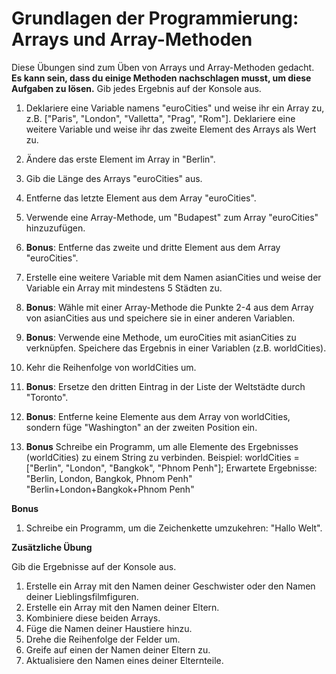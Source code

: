 # Grundlagen der Programmierung: Arrays und Array-Methoden

Diese Übungen sind zum Üben von Arrays und Array-Methoden gedacht. **Es kann sein, dass du einige Methoden nachschlagen musst, um diese Aufgaben zu lösen.** Gib jedes Ergebnis auf der Konsole aus.

1. Deklariere eine Variable namens "euroCities" und weise ihr ein Array zu, z.B. ["Paris", "London", "Valletta", "Prag", "Rom"]. Deklariere eine weitere Variable und weise ihr das zweite Element des Arrays als Wert zu.

2. Ändere das erste Element im Array in "Berlin".

3. Gib die Länge des Arrays "euroCities" aus.

4. Entferne das letzte Element aus dem Array "euroCities".

5. Verwende eine Array-Methode, um "Budapest" zum Array "euroCities" hinzuzufügen.

6. **Bonus**: Entferne das zweite und dritte Element aus dem Array "euroCities".

7. Erstelle eine weitere Variable mit dem Namen asianCities und weise der Variable ein Array mit mindestens 5 Städten zu.

8. **Bonus**: Wähle mit einer Array-Methode die Punkte 2-4 aus dem Array von asianCities aus und speichere sie in einer anderen Variablen.  

9. **Bonus**: Verwende eine Methode, um euroCities mit asianCities zu verknüpfen. Speichere das Ergebnis in einer Variablen (z.B. worldCities).  

10. Kehr die Reihenfolge von worldCities um.

11. **Bonus**: Ersetze den dritten Eintrag in der Liste der Weltstädte durch "Toronto".

12. **Bonus**: Entferne keine Elemente aus dem Array von worldCities, sondern füge "Washington" an der zweiten Position ein.

13. **Bonus** Schreibe ein Programm, um alle Elemente des Ergebnisses (worldCities) zu einem String zu verbinden.
Beispiel: worldCities = ["Berlin", "London", "Bangkok", "Phnom Penh"];
Erwartete Ergebnisse:
"Berlin, London, Bangkok, Phnom Penh"
"Berlin+London+Bangkok+Phnom Penh"

**Bonus**

1. Schreibe ein Programm, um die Zeichenkette umzukehren: "Hallo Welt".

**Zusätzliche Übung**

Gib die Ergebnisse auf der Konsole aus.

1. Erstelle ein Array mit den Namen deiner Geschwister oder den Namen deiner Lieblingsfilmfiguren.
2. Erstelle ein Array mit den Namen deiner Eltern.
3. Kombiniere diese beiden Arrays.
4. Füge die Namen deiner Haustiere hinzu.
5. Drehe die Reihenfolge der Felder um.
6. Greife auf einen der Namen deiner Eltern zu.
7. Aktualisiere den Namen eines deiner Elternteile.